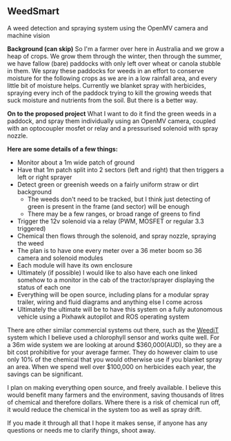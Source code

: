 ## WeedSmart
A weed detection and spraying system using the OpenMV camera and machine vision

**Background (can skip)**
So I'm a farmer over here in Australia and we grow a heap of crops. We grow them through the winter, then through the summer, we have fallow (bare) paddocks with only left over wheat or canola stubble in them. We spray these paddocks for weeds in an effort to conserve moisture for the following crops as we are in a low rainfall area, and every little bit of moisture helps. Currently we blanket spray with herbicides, spraying every inch of the paddock trying to kill the growing weeds that suck moisture and nutrients from the soil. But there is a better way.

**On to the proposed project**
What I want to do it find the green weeds in a paddock, and spray them individually using an OpenMV camera, coupled with an optocoupler mosfet or relay and a pressurised solenoid with spray nozzle.

**Here are some details of a few things:**
* Monitor about a 1m wide patch of ground
* Have that 1m patch split into 2 sectors (left and right) that then triggers a left or right sprayer
* Detect green or greenish weeds on a fairly uniform straw or dirt background
  * The weeds don't need to be tracked, but I think just detecting of green is present in the frame (and sector) will be enough
  * There may be a few ranges, or broad range of greens to find
* Trigger the 12v solenoid via a relay (PWM, MOSFET or regular 3.3 triggered)
* Chemical then flows through the solenoid, and spray nozzle, spraying the weed
* The plan is to have one every meter over a 36 meter boom so 36 camera and solenoid modules
* Each module will have its own enclosure
* Ultimately (if possible) I would like to also have each one linked somehow to a monitor in the cab of the tractor/sprayer displaying the status of each one
* Everything will be open source, including plans for a modular spray trailer, wiring and fluid diagrams and anything else I come across
* Ultimately the ultimate will be to have this system on a fully autonomous vehicle using a Pixhawk autopilot and ROS operating system

There are other similar commercial systems out there, such as the [WeediT](www.weedit.com) system which I believe used a chlorophyll sensor and works quite well. For a 36m wide system we are looking at around $360,000(AUD), so they are a bit cost prohibitive for your average farmer. They do however claim to use only 10% of the chemical that you would otherwise use if you blanket spray an area. When we spend well over $100,000 on herbicides each year, the savings can be significant.

I plan on making everything open source, and freely available. I believe this would benefit many farmers and the environment, saving thousands of litres of chemical and therefore dollars. Where there is a risk of chemical run off, it would reduce the chemical in the system too as well as spray drift.

If you made it through all that I hope it makes sense, if anyone has any questions or needs me to clarify things, shoot away.
